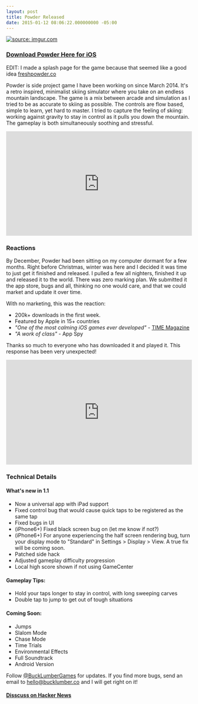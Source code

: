 ```yaml
---
layout: post
title: Powder Released
date: 2015-01-12 08:06:22.000000000 -05:00
---
```

<a href="https://itunes.apple.com/us/app/powder-alpine-simulator/id859495503?mt=8"><img src="http://i.imgur.com/CTPtZ2a.jpg" title="source: imgur.com" /></a>

### [Download Powder Here for iOS](https://itunes.apple.com/us/app/powder-alpine-simulator/id859495503?mt=8)

EDIT:  I made a splash page for the game because that seemed like a good idea [freshpowder.co](http://www.freshpowder.co/)

Powder is side project game I have been working on since March 2014. It's a retro inspired, minimalist skiing simulator where you take on an endless mountain landscape. The game is a mix between arcade and simulation as I tried to be as accurate to skiing as possible. The controls are flow based, simple to learn, yet hard to master. I tried to capture the feeling of skiing: working against gravity to stay in control as it pulls you down the mountain. The gameplay is both simultaneously soothing and stressful.

<style>.embed-container { position: relative; padding-bottom: 56.25%; height: 0; overflow: hidden; max-width: 100%; } .embed-container iframe, .embed-container object, .embed-container embed { position: absolute; top: 0; left: 0; width: 100%; height: 100%; }</style><div class='embed-container'><iframe src='https://player.vimeo.com/video/114789793' frameborder='0' webkitAllowFullScreen mozallowfullscreen allowFullScreen></iframe></div>


### Reactions

By December, Powder had been sitting on my computer dormant for a few months. Right before Christmas, winter was here and I decided it was time to just get it finished and released. I pulled a few all nighters, finished it up and released it to the world. There was zero marking plan. We submitted it the app store, bugs and all, thinking no one would care, and that we could market and update it over time.

With no marketing, this was the reaction:

- 200k+ downloads in the first week.
- Featured by Apple in 15+ countries
- <i>"One of the most calming iOS games ever developed"</i> - [TIME Magazine](http://time.com/3664896/iphone-games-space-marshals/)
- <i> "A work of class"</i> - App Spy

Thanks so much to everyone who has downloaded it and played it. This response has been very unexpected!

<style>.embed-container { position: relative; padding-bottom: 56.25%; height: 0; overflow: hidden; max-width: 100%; } .embed-container iframe, .embed-container object, .embed-container embed { position: absolute; top: 0; left: 0; width: 100%; height: 100%; }</style><div class='embed-container'><iframe src='http://www.youtube.com/embed/Eb0jIiXInB4' frameborder='0' allowfullscreen></iframe></div>

### Technical Details

#### What's new in 1.1

- Now a universal app with iPad support
- Fixed control bug that would cause quick taps to be registered as the same tap
- Fixed bugs in UI
- (iPhone6+) Fixed black screen bug on (let me know if not?)
- (iPhone6+) For anyone experiencing the half screen rendering bug, turn your display mode to "Standard" in Settings > Display > View. A true fix will be coming soon.
- Patched side hack
- Adjusted gameplay difficulty progression
- Local high score shown if not using GameCenter

#### Gameplay Tips:

- Hold your taps longer to stay in control, with long sweeping carves
- Double tap to jump to get out of tough situations

#### Coming Soon:

* Jumps
* Slalom Mode
* Chase Mode
* Time Trials
* Environmental Effects
* Full Soundtrack
* Android Version

Follow [@BuckLumberGames](http://www.twitter.com/bucklumbergames) for updates. If you find more bugs, send an email to hello@bucklumber.co and I will get right on it!



#### [Disscuss on Hacker News](https://news.ycombinator.com/item?id=8882197)



